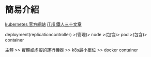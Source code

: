 # 簡易介紹

[kubernetes 官方網站](https://kubernetes.io/)
[iT邦 鐵人三十文章](https://ithelp.ithome.com.tw/articles/10192401)

deployment(replicationcontroller) >(管理)>
node >(包含)>
pod >(包含)>
container

主體 >> 實體或虛擬的運行機器 >> k8s最小單位 >> docker container

